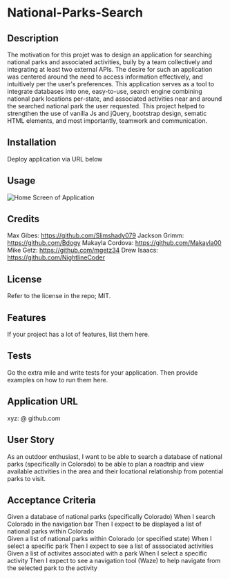 # National-Parks-Search

## Description

The motivation for this projet was to design an application for searching national parks and associated activities,
buily by a team collectively and integrating at least two external APIs.
The desire for such an application was centered around the need to access information effectively, and intuitively per the user's preferences.
This application serves as a tool to integrate databases into one, easy-to-use, search engine combining national park locations per-state, and associated activities
near and around the searched national park the user requested.
This project helped to strengthen the use of vanilla Js and jQuery, bootstrap design, sematic HTML elements, and most importantly, teamwork and communication.

## Installation

Deploy application via URL below

## Usage

![Home Screen of Application](assets/images/screenshot.png)

## Credits

Max Gibes: https://github.com/Slimshady079
Jackson Grimm: https://github.com/Bdogy
Makayla Cordova: https://github.com/Makayla00
Mike Getz: https://github.com/mgetz34
Drew Isaacs: https://github.com/NightlineCoder

## License

Refer to the license in the repo; MIT.

## Features

If your project has a lot of features, list them here.

## Tests

Go the extra mile and write tests for your application. Then provide examples on how to run them here.

## Application URL

xyz: @ github.com

## User Story

As an outdoor enthusiast, I want to be able to search a database of national parks (specifically in Colorado) to be able to plan
a roadtrip and view available activities in the area and their locational relationship from potential parks to visit.

## Acceptance Criteria

Given a database of national parks (specifically Colorado)
When I search Colorado in the navigation bar
Then I expect to be displayed a list of national parks within Colorado  
Given a list of national parks within Colorado (or specified state)
When I select a specific park
Then I expect to see a list of asssociated activities
Given a list of activites associated with a park
When I select a specific activity
Then I expect to see a navigation tool (Waze) to help navigate from the selected park to the activity

